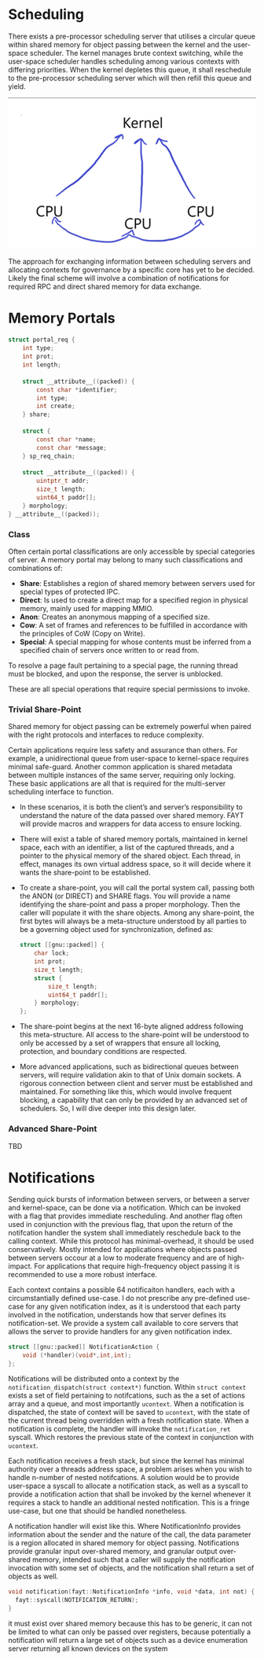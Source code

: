 # Scheduling

There exists a pre-processor scheduling server that utilises a circular queue within shared memory for object passing between the kernel and the user-space scheduler. The kernel manages brute context switching, while the user-space scheduler handles scheduling among various contexts with differing priorities. When the kernel depletes this queue, it shall reschedule to the pre-processor scheduling server which will then refill this queue and yield.

![image](schedule.png)

The approach for exchanging information between scheduling servers and allocating contexts for governance by a specific core has yet to be decided. Likely the final scheme will involve a combination of notifications for required RPC and direct shared memory for data exchange.

# Memory Portals

```c
struct portal_req {
    int type;
    int prot;
    int length;

    struct __attribute__((packed)) {
        const char *identifier;
        int type;
        int create;
    } share;

    struct {
        const char *name;
        const char *message;
    } sp_req_chain;

    struct __attribute__((packed)) {
        uintptr_t addr;
        size_t length;
        uint64_t paddr[];
    } morphology;
} __attribute__((packed));
```

### Class

Often certain portal classifications are only accessible by special categories of server. A memory portal may belong to many such classifications and combinations of:

- **Share**: Establishes a region of shared memory between servers used for special types of protected IPC.
- **Direct**: Is used to create a direct map for a specified region in physical memory, mainly used for mapping MMIO.
- **Anon**: Creates an anonymous mapping of a specified size.
- **Cow**: A set of frames and references to be fulfilled in accordance with the principles of CoW (Copy on Write).
- **Special**: A special mapping for whose contents must be inferred from a specified chain of servers once written to or read from.

To resolve a page fault pertaining to a special page, the running thread must be blocked, and upon the response, the server is unblocked.

These are all special operations that require special permissions to invoke.

### Trivial Share-Point

Shared memory for object passing can be extremely powerful when paired with the right protocols and interfaces to reduce complexity.

Certain applications require less safety and assurance than others. For example, a unidirectional queue from user-space to kernel-space requires minimal safe-guard. Another common application is shared metadata between multiple instances of the same server, requiring only locking. These basic applications are all that is required for the multi-server scheduling interface to function.

- In these scenarios, it is both the client’s and server’s responsibility to understand the nature of the data passed over shared memory. FAYT will provide macros and wrappers for data access to ensure locking.

- There will exist a table of shared memory portals, maintained in kernel space, each with an identifier, a list of the captured threads, and a pointer to the physical memory of the shared object. Each thread, in effect, manages its own virtual address space, so it will decide where it wants the share-point to be established.

- To create a share-point, you will call the portal system call, passing both the ANON (or DIRECT) and SHARE flags. You will provide a name identifying the share-point and pass a proper morphology. Then the caller will populate it with the share objects. Among any share-point, the first bytes will always be a meta-structure understood by all parties to be a governing object used for synchronization, defined as:

    ```c
    struct [[gnu::packed]] {
        char lock;
        int prot;
        size_t length;
        struct {
            size_t length;
            uint64_t paddr[];
        } morphology;
    };
    ```

- The share-point begins at the next 16-byte aligned address following this meta-structure. All access to the share-point will be understood to only be accessed by a set of wrappers that ensure all locking, protection, and boundary conditions are respected.

- More advanced applications, such as bidirectional queues between servers, will require validation akin to that of Unix domain sockets. A rigorous connection between client and server must be established and maintained. For something like this, which would involve frequent blocking, a capability that can only be provided by an advanced set of schedulers. So, I will dive deeper into this design later.

### Advanced Share-Point

TBD

# Notifications

Sending quick bursts of information between servers, or between a server and kernel-space, can be done via a notification. Which can be invoked with a flag that provides immediate rescheduling. And another flag often used in conjunction with the previous flag, that upon the return of the notifcation handler the system shall immediately reschedule back to the calling context. While this protocol has minimal-overhead, it should be used conservatively. Mostly intended for applications where objects passed between servers occour at a low to moderate frequency and are of high-impact. For applications that require high-frequency object passing it is recommended to use a more robust interface.

Each context contains a possible 64 notificaiton handlers, each with a circumstantially defined use-case. I do not prescribe any pre-defined use-case for any given notification index, as it is understood that each party involved in the notification, understands how that server defines its notification-set. We provide a system call available to core servers that allows the server to provide handlers for any given notification index.

```c
struct [[gnu::packed]] NotificationAction {
    void (*handler)(void*,int,int);
};
```

Notifications will be distributed onto a context by the `notification_dispatch(struct context*)` function. Within `struct context` exists a set of field pertaining to notifcations, such as the a set of actions array and a queue, and most importantly `ucontext`. When a notification is dispatched, the state of context will be saved to `ucontext`, with the state of the current thread being overridden with a fresh notification state. When a notification is complete, the handler will invoke the `notification_ret` syscall. Which restores the previous state of the context in conjunction with `ucontext`.

Each notification receives a fresh stack, but since the kernel has minimal authority over a threads address space, a problem arises when you wish to handle n-number of nested notifcations. A solution would be to provide user-space a syscall to allocate a notification stack, as well as a syscall to provide a notification action that shall be invoked by the kernel whenever it requires a stack to handle an additional nested notification. This is a fringe use-case, but one that should be handled nonetheless. 

A notification handler will exist like this. Where NotificationInfo provides information about the sender and the nature of the call, the data parameter is a region allocated in shared memory for object passing. Notifications provide granular input over-shared memory, and granular output over-shared memory, intended such that a caller will supply the notification invocation with some set of objects, and the notification shall return a set of objects as well.  

```c
void notification(fayt::NotificationInfo *info, void *data, int not) {
  fayt::syscall(NOTIFICATION_RETURN);
}
```

it must exist over shared memory because this has to be generic, it can not be limited to what can only be passed over registers, because potentially a notification will return a large set of objects such as a device enumeration server returning all known devices on the system
